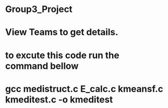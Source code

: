 # Group3_Project
# View Teams to get details.
# to excute this code run the command bellow
# gcc medistruct.c E_calc.c kmeansf.c kmeditest.c -o kmeditest
